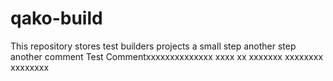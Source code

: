 # qako-build
This repository stores test builders projects a small step another step another comment
Test Commentxxxxxxxxxxxxxx xxxx xx xxxxxxx xxxxxxxx xxxxxxxx
